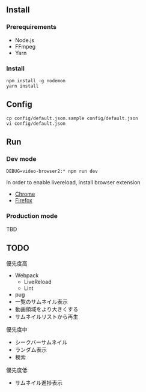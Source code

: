 
## Install

### Prerequirements

- Node.js
- FFmpeg
- Yarn

### Install

    npm install -g nodemon
    yarn install

## Config

    cp config/default.json.sample config/default.json
    vi config/default.json

## Run

### Dev mode

    DEBUG=video-browser2:* npm run dev

In order to enable livereload, install browser extension

- [Chrome](https://chrome.google.com/webstore/detail/livereload/jnihajbhpnppcggbcgedagnkighmdlei)
- [Firefox](https://addons.mozilla.org/en-US/firefox/addon/remotelivereload/)

### Production mode

TBD

## TODO

優先度高

- Webpack
    - LiveReload
    - Lint
- pug
- 一覧のサムネイル表示
- 動画領域をより大きくする
- サムネイルリストから再生

優先度中

- シークバーサムネイル
- ランダム表示
- 検索

優先度低

- サムネイル進捗表示
